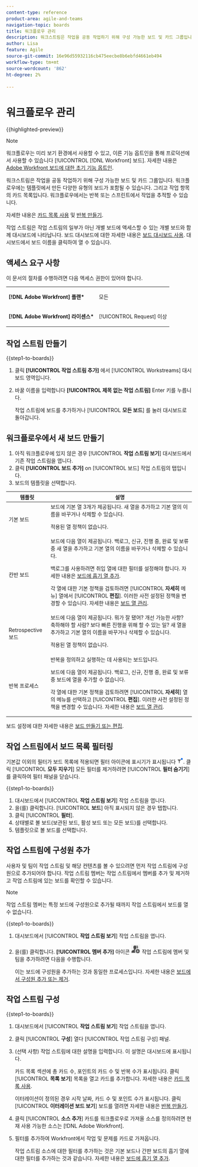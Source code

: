```yaml
---
content-type: reference
product-area: agile-and-teams
navigation-topic: boards
title: 워크플로우 관리
description: 워크스트림은 작업을 공동 작업하기 위해 구성 가능한 보드 및 카드 그룹입니다.
author: Lisa
feature: Agile
source-git-commit: 16e96d55932116cb475eecbe8b6ebfd4661eb494
workflow-type: tm+mt
source-wordcount: '862'
ht-degree: 2%

---
```


# 워크플로우 관리

{{highlighted-preview}}

>[!NOTE]
>
>워크플로우는 미리 보기 환경에서 사용할 수 있고, 이른 기능 옵트인을 통해 프로덕션에서 사용할 수 있습니다 [!UICONTROL [!DNL Workfront] 보드]. 자세한 내용은 [Adobe Workfront 보드에 대한 초기 기능 옵트인](/help/quicksilver/agile/get-started-with-boards/boards-early-feature-opt-in.md).

워크스트림은 작업을 공동 작업하기 위해 구성 가능한 보드 및 카드 그룹입니다. 워크플로우에는 템플릿에서 만든 다양한 유형의 보드가 포함될 수 있습니다. <span class="preview">그리고 작업 항목의 카드 목록입니다. 워크플로우에서는 반복 또는 스프린트에서 작업을 추적할 수 있습니다.</span>

<span class="preview">자세한 내용은 [카드 목록 사용](/help/quicksilver/agile/use-boards-agile-planning-tools/use-card-list.md) 및 [반복 만들기](/help/quicksilver/agile/use-boards-agile-planning-tools/create-an-iteration.md).</span>

작업 스트림은 작업 스트림의 일부가 아닌 개별 보드에 액세스할 수 있는 개별 보드와 함께 대시보드에 나타납니다. 보드 대시보드에 대한 자세한 내용은 [보드 대시보드 사용](/help/quicksilver/agile/get-started-with-boards/use-boards-page.md). 대시보드에서 보드 이름을 클릭하여 열 수 있습니다.

## 액세스 요구 사항

이 문서의 절차를 수행하려면 다음 액세스 권한이 있어야 합니다.

<table style="table-layout:auto"> 
 <col> 
 </col> 
 <col> 
 </col> 
 <tbody> 
  <tr> 
   <td role="rowheader"><strong>[!DNL Adobe Workfront] 플랜*</strong></td> 
   <td> <p>모든</p> </td> 
  </tr> 
  <tr> 
   <td role="rowheader"><strong>[!DNL Adobe Workfront] 라이센스*</strong></td> 
   <td> <p>[!UICONTROL Request] 이상</p> </td> 
  </tr> 
 </tbody> 
</table>

## 작업 스트림 만들기

{{step1-to-boards}}

1. 클릭 **[!UICONTROL 작업 스트림 추가]** 에서 [!UICONTROL Workstreams] 대시보드 영역입니다.
1. 바꿀 이름을 입력합니다 **[!UICONTROL 제목 없는 작업 스트림]** Enter 키를 누릅니다.

   작업 스트림에 보드를 추가하거나 [!UICONTROL **모든 보드**] 를 눌러 대시보드로 돌아갑니다.

## 워크플로우에서 새 보드 만들기

1. 아직 워크플로우에 있지 않은 경우 [!UICONTROL **작업 스트림 보기**] 대시보드에서 기존 작업 스트림을 엽니다.
1. 클릭 **[!UICONTROL 보드 추가]** on [!UICONTROL 보드] 작업 스트림의 탭입니다.
1. 보드의 템플릿을 선택합니다.

| 템플릿 | 설명 |
|---------|----------|
| 기본 보드 | 보드에 기본 열 3개가 제공됩니다. 새 열을 추가하고 기본 열의 이름을 바꾸거나 삭제할 수 있습니다. <p>적용된 열 정책이 없습니다. |
| 칸반 보드 | 보드에 다음 열이 제공됩니다. 백로그, 신규, 진행 중, 완료 및 보류 중 새 열을 추가하고 기본 열의 이름을 바꾸거나 삭제할 수 있습니다.<p>백로그를 사용하려면 취입 열에 대한 필터를 설정해야 합니다. 자세한 내용은 [보드에 흡기 열 추가](/help/quicksilver/agile/use-boards-agile-planning-tools/add-intake-column-to-board.md). <p>각 열에 대한 기본 정책을 검토하려면 [!UICONTROL **자세히** 메뉴] 열에서 [!UICONTROL **편집**]. 이러한 사전 설정된 정책을 변경할 수 있습니다. 자세한 내용은 [보드 열 관리](/help/quicksilver/agile/get-started-with-boards/manage-board-columns.md). |
| Retrospective 보드 | 보드에 다음 열이 제공됩니다. 뭐가 잘 됐어? 개선 가능한 사항? 축하해야 할 사람? 보다 빠른 진행을 위해 할 수 있는 일? 새 열을 추가하고 기본 열의 이름을 바꾸거나 삭제할 수 있습니다. <p>적용된 열 정책이 없습니다. |
| <span class="preview">반복 프로세스</span> | <span class="preview">반복을 정의하고 실행하는 데 사용되는 보드입니다. <p>보드에 다음 열이 제공됩니다. 백로그, 신규, 진행 중, 완료 및 보류 중 보드에 열을 추가할 수 없습니다. <p>각 열에 대한 기본 정책을 검토하려면 [!UICONTROL **자세히**] 열의 메뉴를 선택하고 [!UICONTROL **편집**]. 이러한 사전 설정된 정책을 변경할 수 있습니다. 자세한 내용은 [보드 열 관리](/help/quicksilver/agile/get-started-with-boards/manage-board-columns.md).</span> |

보드 설정에 대한 자세한 내용은 [보드 만들기 또는 편집](/help/quicksilver/agile/get-started-with-boards/create-edit-board.md).

## 작업 스트림에서 보드 목록 필터링

기본값 이외의 필터가 보드 목록에 적용되면 필터 아이콘에 표시기가 표시됩니다 ![적용된 필터](assets/boards-filterapplied-30x30.png). 클릭 [!UICONTROL **모두 지우기**] 모든 필터를 제거하려면 [!UICONTROL **필터 숨기기**] 를 클릭하여 필터 패널을 닫습니다.

{{step1-to-boards}}

1. 대시보드에서 [!UICONTROL **작업 스트림 보기**] 작업 스트림을 엽니다.
1. 을(를) 클릭합니다. [!UICONTROL **보드**] 아직 표시되지 않은 경우 탭합니다.
1. 클릭 [!UICONTROL **필터**].
1. 상태별로 볼 보드(보관된 보드, 활성 보드 또는 모든 보드)를 선택합니다.
1. 템플릿으로 볼 보드를 선택합니다.

## 작업 스트림에 구성원 추가

사용자 및 팀이 작업 스트림 및 해당 컨텐츠를 볼 수 있으려면 먼저 작업 스트림에 구성원으로 추가되어야 합니다. 작업 스트림 멤버는 작업 스트림에서 멤버를 추가 및 제거하고 작업 스트림에 있는 보드를 확인할 수 있습니다.

>[!NOTE]
>
>작업 스트림 멤버는 특정 보드에 구성원으로 추가될 때까지 작업 스트림에서 보드를 열 수 없습니다.

{{step1-to-boards}}

1. 대시보드에서 [!UICONTROL **작업 스트림 보기**] 작업 스트림을 엽니다.
1. 을(를) 클릭합니다. **[!UICONTROL 멤버 추가]** 아이콘 ![구성원 추가](assets/boards-addmember-spectrum-25x25.png) 작업 스트림에 멤버 및 팀을 추가하려면 다음을 수행합니다.

   이는 보드에 구성원을 추가하는 것과 동일한 프로세스입니다. 자세한 내용은 [보드에서 구성원 추가 또는 제거](/help/quicksilver/agile/get-started-with-boards/add-members-to-board.md).

<div class="preview">

## 작업 스트림 구성

{{step1-to-boards}}

1. 대시보드에서 [!UICONTROL **작업 스트림 보기**] 작업 스트림을 엽니다.
1. 클릭 [!UICONTROL **구성**] 열다 [!UICONTROL 작업 스트림 구성] 패널.
1. (선택 사항) 작업 스트림에 대한 설명을 입력합니다. 이 설명은 대시보드에 표시됩니다.

   카드 목록 섹션에 총 카드 수, 포인트의 카드 수 및 반복 수가 표시됩니다. 클릭 [!UICONTROL **목록 보기**] 목록을 열고 카드를 추가합니다. 자세한 내용은 [카드 목록 사용](/help/quicksilver/agile/use-boards-agile-planning-tools/use-card-list.md).

   이터레이션이 정의된 경우 시작 날짜, 카드 수 및 포인트 수가 표시됩니다. 클릭 [!UICONTROL **이터레이션 보드 보기**] 보드를 열려면 자세한 내용은 [반복 만들기](/help/quicksilver/agile/use-boards-agile-planning-tools/create-an-iteration.md).

1. 클릭 [!UICONTROL **소스 추가**] 카드를 워크플로우로 가져올 소스를 정의하려면 현재 사용 가능한 소스는 [!DNL Adobe Workfront].
1. 필터를 추가하여 Workfront에서 작업 및 문제를 카드로 가져옵니다.

   작업 스트림 소스에 대한 필터를 추가하는 것은 기본 보드나 간판 보드의 흡기 열에 대한 필터를 추가하는 것과 같습니다. 자세한 내용은 [보드에 흡기 열 추가](/help/quicksilver/agile/use-boards-agile-planning-tools/add-intake-column-to-board.md).

</div>
